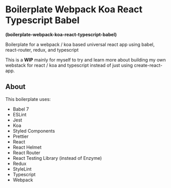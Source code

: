 # Boilerplate Webpack Koa React Typescript Babel

**(boilerplate-webpack-koa-react-typescript-babel)**

Boilerplate for a webpack / koa based universal react app using babel, react-router, redux, and typescript

This is a **WIP** mainly for myself to try and learn more about building my own webstack for react / koa and typescript instead of just using create-react-app.

## About

This boilerplate uses:

- Babel 7
- ESLint
- Jest
- Koa
- Styled Components
- Prettier
- React
- React Helmet
- React Router
- React Testing Library (instead of Enzyme)
- Redux
- StyleLint
- Typescript
- Webpack
